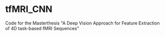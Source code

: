 # tfMRI_CNN
Code for the Masterthesis "A Deep Vision Approach for Feature Extraction of 4D task-based fMRI Sequences"
